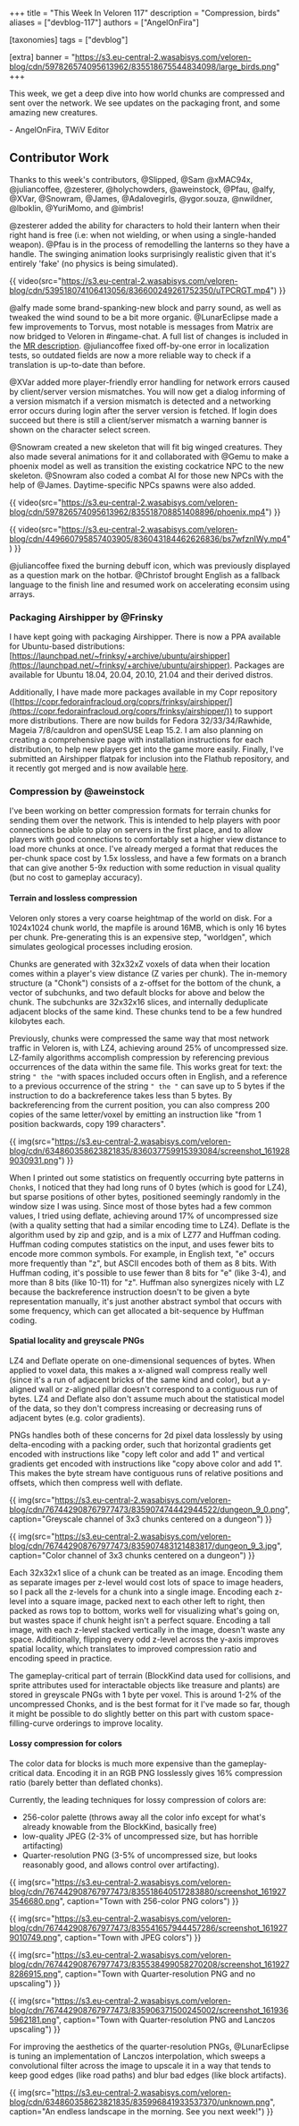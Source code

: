 +++
title = "This Week In Veloren 117"
description = "Compression, birds"
aliases = ["devblog-117"]
authors = ["AngelOnFira"]

[taxonomies]
tags = ["devblog"]

[extra]
banner = "https://s3.eu-central-2.wasabisys.com/veloren-blog/cdn/597826574095613962/835518675544834098/large_birds.png"
+++

This week, we get a deep dive into how world chunks are compressed and sent over
the network. We see updates on the packaging front, and some amazing new
creatures.

\- AngelOnFira, TWiV Editor

## Contributor Work

Thanks to this week's contributors, @Slipped, @Sam @xMAC94x, @juliancoffee,
@zesterer, @holychowders, @aweinstock, @Pfau, @alfy, @XVar, @Snowram, @James,
@Adalovegirls, @ygor.souza, @nwildner, @lboklin, @YuriMomo, and @imbris!

@zesterer added the ability for characters to hold their lantern when their
right hand is free (i.e: when not wielding, or when using a single-handed
weapon). @Pfau is in the process of remodelling the lanterns so they have a
handle. The swinging animation looks surprisingly realistic given that it's
entirely 'fake' (no physics is being simulated).

{{
  video(src="https://s3.eu-central-2.wasabisys.com/veloren-blog/cdn/539518074106413056/836600249261752350/uTPCRGT.mp4")
}}

@alfy made some brand-spanking-new block and parry sound, as well as tweaked the
wind sound to be a bit more organic. @LunarEclipse made a few improvements to Torvus,
most notable is messages from Matrix are now bridged to Veloren in #ingame-chat.
A full list of changes is included in the [MR
description](https://gitlab.com/veloren/torvus/-/merge_requests/29).
@juliancoffee fixed off-by-one error in localization tests, so outdated fields
are now a more reliable way to check if a translation is up-to-date than before.

@XVar added more player-friendly error handling for network errors caused by
client/server version mismatches. You will now get a dialog informing of a
version mismatch if a version mismatch is detected and a networking error occurs
during login after the server version is fetched. If login does succeed but
there is still a client/server mismatch a warning banner is shown on the
character select screen.

@Snowram created a new skeleton that will fit big winged creatures. They also
made several animations for it and collaborated with @Gemu to make a phoenix
model as well as transition the existing cockatrice NPC to the new skeleton.
@Snowram also coded a combat AI for those new NPCs with the help of @James.
Daytime-specific NPCs spawns were also added.

{{
  video(src="https://s3.eu-central-2.wasabisys.com/veloren-blog/cdn/597826574095613962/835518708851408896/phoenix.mp4")
}}

{{
  video(src="https://s3.eu-central-2.wasabisys.com/veloren-blog/cdn/449660795857403905/836043184462626836/bs7wfznIWy.mp4")
}}

@juliancoffee fixed the burning debuff icon, which was previously displayed as a
question mark on the hotbar. @Christof brought English as a fallback language to
the finish line and resumed work on accelerating econsim using arrays.

### Packaging Airshipper by @Frinsky

I have kept going with packaging Airshipper. There is now a PPA available for
Ubuntu-based distributions:
[https://launchpad.net/~frinksy/+archive/ubuntu/airshipper](https://launchpad.net/~frinksy/+archive/ubuntu/airshipper).
Packages are available for Ubuntu 18.04, 20.04, 20.10, 21.04 and their derived
distros.

Additionally, I have made more packages available in my Copr repository
([https://copr.fedorainfracloud.org/coprs/frinksy/airshipper/](https://copr.fedorainfracloud.org/coprs/frinksy/airshipper/))
to support more distributions. There are now builds for Fedora 32/33/34/Rawhide,
Mageia 7/8/cauldron and openSUSE Leap 15.2. I am also planning on creating a
comprehensive page with installation instructions for each distribution, to help
new players get into the game more easily. Finally, I've submitted an Airshipper
flatpak for inclusion into the Flathub repository, and it recently got merged
and is now available
[here](https://flathub.org/apps/details/net.veloren.airshipper).

### Compression by @aweinstock

I've been working on better compression formats for terrain chunks for sending
them over the network. This is intended to help players with poor connections be
able to play on servers in the first place, and to allow players with good
connections to comfortably set a higher view distance to load more chunks at
once. I've already merged a format that reduces the per-chunk space cost by 1.5x
lossless, and have a few formats on a branch that can give another 5-9x
reduction with some reduction in visual quality (but no cost to gameplay
accuracy).

#### Terrain and lossless compression

Veloren only stores a very coarse heightmap of the world on disk. For a
1024x1024 chunk world, the mapfile is around 16MB, which is only 16 bytes per
chunk. Pre-generating this is an expensive step, "worldgen", which simulates
geological processes including erosion.

Chunks are generated with 32x32xZ voxels of data when their location comes
within a player's view distance (Z varies per chunk). The in-memory structure (a
"Chonk") consists of a z-offset for the bottom of the chunk, a vector of
subchunks, and two default blocks for above and below the chunk. The subchunks
are 32x32x16 slices, and internally deduplicate adjacent blocks of the same
kind. These chunks tend to be a few hundred kilobytes each.

Previously, chunks were compressed the same way that most network traffic in
Veloren is, with LZ4, achieving around 25% of uncompressed size. LZ-family
algorithms accomplish compression by referencing previous occurrences of the
data within the same file. This works great for text: the string `" the "`with
spaces included occurs often in English, and a reference to a previous
occurrence of the string `" the "` can save up to 5 bytes if the instruction to
do a backreference takes less than 5 bytes. By backreferencing from the current
position, you can also compress 200 copies of the same letter/voxel by emitting
an instruction like "from 1 position backwards, copy 199 characters".

{{
  img(src="https://s3.eu-central-2.wasabisys.com/veloren-blog/cdn/634860358623821835/836037759915393084/screenshot_1619289030931.png")
}}

When I printed out some statistics on frequently occurring byte patterns in
`Chonk`s, I noticed that they had long runs of 0 bytes (which is good for LZ4),
but sparse positions of other bytes, positioned seemingly randomly in the window
size I was using. Since most of those bytes had a few common values, I tried
using deflate, achieving around 17% of uncompressed size (with a quality setting
that had a similar encoding time to LZ4). Deflate is the algorithm used by zip
and gzip, and is a mix of LZ77 and Huffman coding. Huffman coding computes
statistics on the input, and uses fewer bits to encode more common symbols. For
example, in English text, "e" occurs more frequently than "z", but ASCII encodes
both of them as 8 bits. With Huffman coding, it's possible to use fewer than 8
bits for "e" (like 3-4), and more than 8 bits (like 10-11) for "z". Huffman also
synergizes nicely with LZ because the backreference instruction doesn't to be
given a byte representation manually, it's just another abstract symbol that
occurs with some frequency, which can get allocated a bit-sequence by Huffman
coding.

#### Spatial locality and greyscale PNGs

LZ4 and Deflate operate on one-dimensional sequences of bytes. When applied to
voxel data, this makes a x-aligned wall compress really well (since it's a run
of adjacent bricks of the same kind and color), but a y-aligned wall or
z-aligned pillar doesn't correspond to a contiguous run of bytes. LZ4 and
Deflate also don't assume much about the statistical model of the data, so they
don't compress increasing or decreasing runs of adjacent bytes (e.g. color
gradients).

PNGs handles both of these concerns for 2d pixel data losslessly by using
delta-encoding with a packing order, such that horizontal gradients get encoded
with instructions like "copy left color and add 1" and vertical gradients get
encoded with instructions like "copy above color and add 1". This makes the
byte stream have contiguous runs of relative positions and offsets, which then
compress well with deflate.

{{
  img(src="https://s3.eu-central-2.wasabisys.com/veloren-blog/cdn/767442908767977473/835907474442944522/dungeon_9_0.png",
  caption="Greyscale channel of 3x3 chunks centered on a dungeon")
}}

{{
  img(src="https://s3.eu-central-2.wasabisys.com/veloren-blog/cdn/767442908767977473/835907483121483817/dungeon_9_3.jpg",
  caption="Color channel of 3x3 chunks centered on a dungeon")
}}

Each 32x32x1 slice of a chunk can be treated as an image. Encoding them as
separate images per z-level would cost lots of space to image headers, so I pack
all the z-levels for a chunk into a single image. Encoding each z-level into a
square image, packed next to each other left to right, then packed as rows top
to bottom, works well for visualizing what's going on, but wastes space if chunk
height isn't a perfect square. Encoding a tall image, with each z-level stacked
vertically in the image, doesn't waste any space. Additionally, flipping every
odd z-level across the y-axis improves spatial locality, which translates to
improved compression ratio and encoding speed in practice.

The gameplay-critical part of terrain (BlockKind data used for collisions, and
sprite attributes used for interactable objects like treasure and plants) are
stored in greyscale PNGs with 1 byte per voxel. This is around 1-2% of the
uncompressed Chonks, and is the best format for it I've made so far, though it
might be possible to do slightly better on this part with custom
space-filling-curve orderings to improve locality.

#### Lossy compression for colors

The color data for blocks is much more expensive than the gameplay-critical
data. Encoding it in an RGB PNG losslessly gives 16% compression ratio (barely
better than deflated chonks).

Currently, the leading techniques for lossy compression of colors are:

- 256-color palette (throws away all the color info except for what's already
  knowable from the BlockKind, basically free)
- low-quality JPEG (2-3% of uncompressed size, but has horrible artifacting)
- Quarter-resolution PNG (3-5% of uncompressed size, but looks reasonably good,
  and allows control over artifacting).

{{
  img(src="https://s3.eu-central-2.wasabisys.com/veloren-blog/cdn/767442908767977473/835518640517283880/screenshot_1619273546680.png",
  caption="Town with 256-color PNG colors")
}}

{{
  img(src="https://s3.eu-central-2.wasabisys.com/veloren-blog/cdn/767442908767977473/835541657944457286/screenshot_1619279010749.png",
  caption="Town with JPEG colors")
}}

{{
  img(src="https://s3.eu-central-2.wasabisys.com/veloren-blog/cdn/767442908767977473/835538499058270208/screenshot_1619278286915.png",
  caption="Town with Quarter-resolution PNG and no upscaling")
}}

{{
  img(src="https://s3.eu-central-2.wasabisys.com/veloren-blog/cdn/767442908767977473/835906371500245002/screenshot_1619365962181.png",
  caption="Town with Quarter-resolution PNG and Lanczos upscaling")
}}

For improving the aesthetics of the quarter-resolution PNGs, @LunarEclipse is tuning an
implementation of Lanczos interpolation, which sweeps a convolutional filter
across the image to upscale it in a way that tends to keep good edges (like road
paths) and blur bad edges (like block artifacts).

{{
  img(src="https://s3.eu-central-2.wasabisys.com/veloren-blog/cdn/634860358623821835/835996841933537370/unknown.png",
  caption="An endless landscape in the morning. See you next week!")
}}
